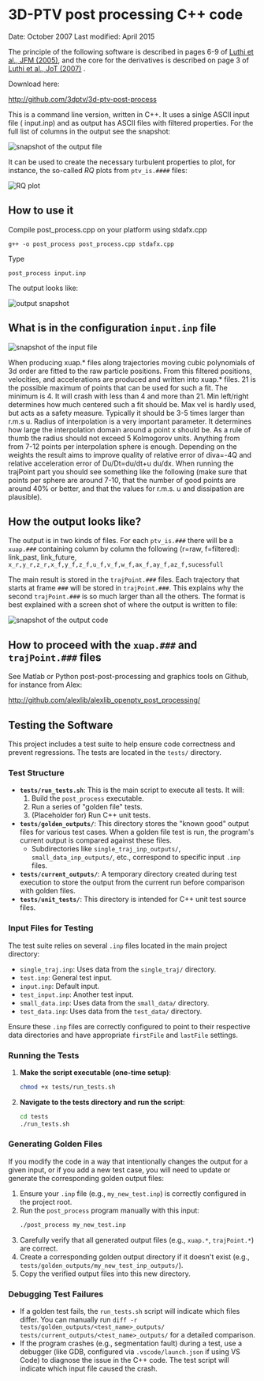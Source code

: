 # 3D-PTV post processing C++ code   

Date: October 2007
Last modified: April 2015

The principle of the following software is described in pages 6-9 of [Luthi et al., JFM (2005)](http://journals.cambridge.org/action/displayAbstract?fromPage=online&aid=291420&fileId=S0022112004003283), and the core for the derivatives is described on page 3 of [Luthi et al., JoT (2007)](http://www.tandfonline.com/doi/abs/10.1080/14685240701522927) .


Download here: 

http://github.com/3dptv/3d-ptv-post-process


This is a command line version, written in C++. It uses a sinlge ASCII input file ( input.inp) and as output has ASCII files with filtered properties. For the full list of columns in the output see the snapshot:

![snapshot of the output file](list_of_output_columns.jpg)

It can be used to create the necessary turbulent properties to plot, for instance, the so-called *RQ* plots from `ptv_is.####` files:

![RQ plot](RQ.jpg)


## How to use it

Compile post_process.cpp on your platform using stdafx.cpp

    g++ -o post_process post_process.cpp stdafx.cpp

Type

    post_process input.inp 

The output looks like:

![output snapshot](how_to_run_post_process.jpg)

## What is in the configuration `input.inp` file

![snapshot of the input file](snapshot_input_file.png)

When producing xuap.* files along trajectories moving cubic polynomials of 3d order are fitted to the raw particle positions. From this filtered positions, velocities, and accelerations are produced and written into xuap.* files. 21 is the possible maximum of points that can be used for such a fit. The minimum is 4. It will crash with less than 4 and more than 21.
Min left/right determines how much centered such a fit should be.
Max vel is hardly used, but acts as a safety measure. Typically it should be 3-5 times larger than r.m.s u.
Radius of interpolation is a very important parameter. It determines how large the interpolation domain around a point x should be. As a rule of thumb the radius should not exceed 5 Kolmogorov units. Anything from from 7-12 points per interpolation sphere is enough.
Depending on the weights the result aims to improve quality of relative error of diva=-4Q and relative acceleration error of Du/Dt=du/dt+u du/dx.
When running the trajPoint part you should see something like the following (make sure that points per sphere are around 7-10, that the number of good points are around 40% or better, and that the values for r.m.s. u and dissipation are plausible).

## How the output looks like? 

The output is in two kinds of files. For each `ptv_is.###` there will be a `xuap.###` containing column by column the following (r=raw, f=filtered):
link_past, link_future, ```x_r,y_r,z_r,x_f,y_f,z_f,u_f,v_f,w_f,ax_f,ay_f,az_f,sucessfull```


The main result is stored in the `trajPoint.###` files. Each trajectory that starts at frame `###` will be stored in `trajPoint.###`. This explains why the second `trajPoint.###` is so much larger than all the others. The format is best explained with a screen shot of where the output is written to file:

![snapshot of the output code](list_of_output_columns.jpg)

## How to proceed with the `xuap.###` and `trajPoint.###` files

See Matlab or Python post-post-processing and graphics tools on Github, for instance from Alex:

http://github.com/alexlib/alexlib_openptv_post_processing/

## Testing the Software

This project includes a test suite to help ensure code correctness and prevent regressions. The tests are located in the `tests/` directory.

### Test Structure

*   **`tests/run_tests.sh`**: This is the main script to execute all tests. It will:
    1.  Build the `post_process` executable.
    2.  Run a series of "golden file" tests.
    3.  (Placeholder for) Run C++ unit tests.
*   **`tests/golden_outputs/`**: This directory stores the "known good" output files for various test cases. When a golden file test is run, the program's current output is compared against these files.
    *   Subdirectories like `single_traj_inp_outputs/`, `small_data_inp_outputs/`, etc., correspond to specific input `.inp` files.
*   **`tests/current_outputs/`**: A temporary directory created during test execution to store the output from the current run before comparison with golden files.
*   **`tests/unit_tests/`**: This directory is intended for C++ unit test source files.

### Input Files for Testing

The test suite relies on several `.inp` files located in the main project directory:

*   `single_traj.inp`: Uses data from the `single_traj/` directory.
*   `test.inp`: General test input.
*   `input.inp`: Default input.
*   `test_input.inp`: Another test input.
*   `small_data.inp`: Uses data from the `small_data/` directory.
*   `test_data.inp`: Uses data from the `test_data/` directory.

Ensure these `.inp` files are correctly configured to point to their respective data directories and have appropriate `firstFile` and `lastFile` settings.

### Running the Tests

1.  **Make the script executable (one-time setup)**:
    ```bash
    chmod +x tests/run_tests.sh
    ```
2.  **Navigate to the tests directory and run the script**:
    ```bash
    cd tests
    ./run_tests.sh
    ```

### Generating Golden Files

If you modify the code in a way that intentionally changes the output for a given input, or if you add a new test case, you will need to update or generate the corresponding golden output files:

1.  Ensure your `.inp` file (e.g., `my_new_test.inp`) is correctly configured in the project root.
2.  Run the `post_process` program manually with this input:
    ```bash
    ./post_process my_new_test.inp
    ```
3.  Carefully verify that all generated output files (e.g., `xuap.*`, `trajPoint.*`) are correct.
4.  Create a corresponding golden output directory if it doesn't exist (e.g., `tests/golden_outputs/my_new_test_inp_outputs/`).
5.  Copy the verified output files into this new directory.

### Debugging Test Failures

*   If a golden test fails, the `run_tests.sh` script will indicate which files differ. You can manually run `diff -r tests/golden_outputs/<test_name>_outputs/ tests/current_outputs/<test_name>_outputs/` for a detailed comparison.
*   If the program crashes (e.g., segmentation fault) during a test, use a debugger (like GDB, configured via `.vscode/launch.json` if using VS Code) to diagnose the issue in the C++ code. The test script will indicate which input file caused the crash.

